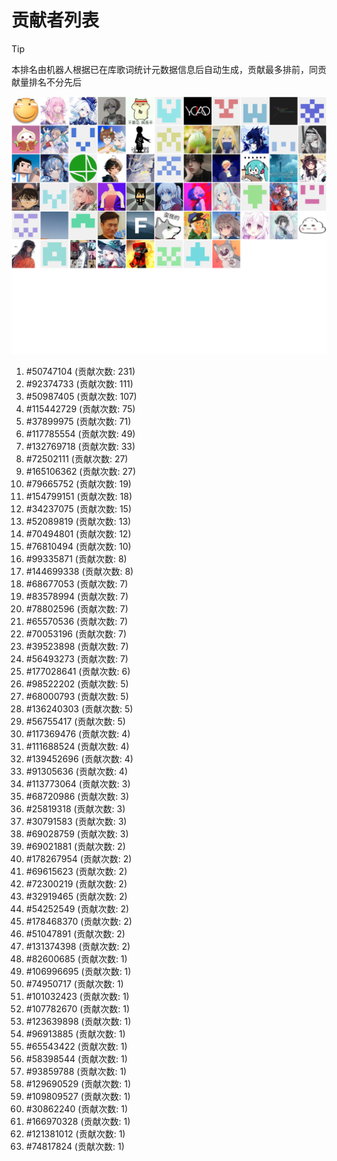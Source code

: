 # 贡献者列表

> [!TIP]
> 本排名由机器人根据已在库歌词统计元数据信息后自动生成，贡献最多排前，同贡献量排名不分先后

![贡献者头像画廊](./CONTRIBUTORS.svg)

1. #50747104 (贡献次数: 231)
2. #92374733 (贡献次数: 111)
3. #50987405 (贡献次数: 107)
4. #115442729 (贡献次数: 75)
5. #37899975 (贡献次数: 71)
6. #117785554 (贡献次数: 49)
7. #132769718 (贡献次数: 33)
8. #72502111 (贡献次数: 27)
9. #165106362 (贡献次数: 27)
10. #79665752 (贡献次数: 19)
11. #154799151 (贡献次数: 18)
12. #34237075 (贡献次数: 15)
13. #52089819 (贡献次数: 13)
14. #70494801 (贡献次数: 12)
15. #76810494 (贡献次数: 10)
16. #99335871 (贡献次数: 8)
17. #144699338 (贡献次数: 8)
18. #68677053 (贡献次数: 7)
19. #83578994 (贡献次数: 7)
20. #78802596 (贡献次数: 7)
21. #65570536 (贡献次数: 7)
22. #70053196 (贡献次数: 7)
23. #39523898 (贡献次数: 7)
24. #56493273 (贡献次数: 7)
25. #177028641 (贡献次数: 6)
26. #98522202 (贡献次数: 5)
27. #68000793 (贡献次数: 5)
28. #136240303 (贡献次数: 5)
29. #56755417 (贡献次数: 5)
30. #117369476 (贡献次数: 4)
31. #111688524 (贡献次数: 4)
32. #139452696 (贡献次数: 4)
33. #91305636 (贡献次数: 4)
34. #113773064 (贡献次数: 3)
35. #68720986 (贡献次数: 3)
36. #25819318 (贡献次数: 3)
37. #30791583 (贡献次数: 3)
38. #69028759 (贡献次数: 3)
39. #69021881 (贡献次数: 2)
40. #178267954 (贡献次数: 2)
41. #69615623 (贡献次数: 2)
42. #72300219 (贡献次数: 2)
43. #32919465 (贡献次数: 2)
44. #54252549 (贡献次数: 2)
45. #178468370 (贡献次数: 2)
46. #51047891 (贡献次数: 2)
47. #131374398 (贡献次数: 2)
48. #82600685 (贡献次数: 1)
49. #106996695 (贡献次数: 1)
50. #74950717 (贡献次数: 1)
51. #101032423 (贡献次数: 1)
52. #107782670 (贡献次数: 1)
53. #123639898 (贡献次数: 1)
54. #96913885 (贡献次数: 1)
55. #65543422 (贡献次数: 1)
56. #58398544 (贡献次数: 1)
57. #93859788 (贡献次数: 1)
58. #129690529 (贡献次数: 1)
59. #109809527 (贡献次数: 1)
60. #30862240 (贡献次数: 1)
61. #166970328 (贡献次数: 1)
62. #121381012 (贡献次数: 1)
63. #74817824 (贡献次数: 1)
